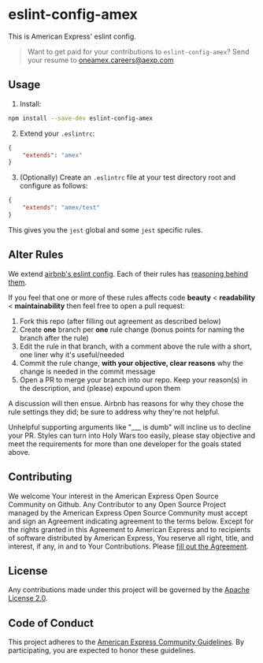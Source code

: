 eslint-config-amex
==================

This is American Express' eslint config.

> Want to get paid for your contributions to `eslint-config-amex`?
> Send your resume to oneamex.careers@aexp.com

## Usage
1. Install:
```bash
npm install --save-dev eslint-config-amex
```

2. Extend your `.eslintrc`:
```json
{
    "extends": "amex"
}
```

3. (Optionally) Create an `.eslintrc` file at your test directory root and configure as follows:
```json
{
    "extends": "amex/test"
}
```
This gives you the `jest` global and some `jest` specific rules.

## Alter Rules
We extend [airbnb's eslint config](https://www.npmjs.com/package/eslint-config-airbnb). Each of their rules has [reasoning behind them](https://github.com/airbnb/javascript/blob/master/README.md).

If you feel that one or more of these rules affects code **beauty** < **readability** < **maintainability** then feel free to open a pull request:

1. Fork this repo (after filling out agreement as described below)
2. Create **one** branch per **one** rule change (bonus points for naming the branch after the rule)
3. Edit the rule in that branch, with a comment above the rule with a short, one liner why it's useful/needed
4. Commit the rule change, **with your objective, clear reasons** why the change is needed in the commit message
5. Open a PR to merge your branch into our repo. Keep your reason(s) in the description, and (please) expound upon them

A discussion will then ensue. Airbnb has reasons for why they chose the rule settings they did; be sure to address why they're not helpful.

Unhelpful supporting arguments like "___ is dumb" will incline us to decline your PR. Styles can turn into Holy Wars too easily, please stay objective and meet the requirements for more than one developer for the goals stated above.

## Contributing
We welcome Your interest in the American Express Open Source Community on Github.
Any Contributor to any Open Source Project managed by the American Express Open
Source Community must accept and sign an Agreement indicating agreement to the
terms below. Except for the rights granted in this Agreement to American Express
and to recipients of software distributed by American Express, You reserve all
right, title, and interest, if any, in and to Your Contributions. Please [fill
out the Agreement](http://goo.gl/forms/mIHWH1Dcuy).

## License
Any contributions made under this project will be governed by the [Apache License
2.0](https://github.com/americanexpress/eslint-config-amex/blob/master/LICENSE.txt).

## Code of Conduct
This project adheres to the [American Express Community Guidelines](https://github.com/americanexpress/eslint-config-amex/wiki/Code-of-Conduct).
By participating, you are expected to honor these guidelines.
